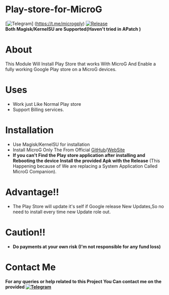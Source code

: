 # Play-store-for-MicroG
[![Telegram](https://img.shields.io/badge/Telegram-Group-blue.svg?logo=gitbub)]
(https://t.me/microgply)  [![Release](https://github.com/j-hc/revanced-magisk-module/actions/workflows/ci.yml/badge.svg?event=schedule)](https://github.com/10tor/Play-store-for-MicroG/releases)  
**Both Magisk/KernelSU are Supported(Haven't tried in APatch )**
# About
This Module Will Install Play Store that works With MicroG And Enable a fully working Google Play store on a MicroG devices.
# Uses
- Work just Like Normal Play store
- Support Billing services.
# Installation
- Use Magisk/KernelSU for installation
- Install MicroG Only The From Official [GitHub](https://github.com/microg/GmsCore/releases)/[WebSite](https://microg.org/download.html)
- **If you can't Find the Play store application after installing and Rebooting the device Install the provided Apk with the Release** (This Happening because of We are replacing a System Application Called MicroG Companion).  
# Advantage!!
- The Play Store will update it's self if Google release New Updates,So no need to install every time new Update role out.
# Caution‼️ 
- **Do payments at your own risk (I'm not responsible for any fund loss)**
# Contact Me
**For any queries or help related to this Project You Can contact me on the provided [![Telegram](https://img.shields.io/badge/Telegram-Channel-blue)](https://t.me/microgply)**     